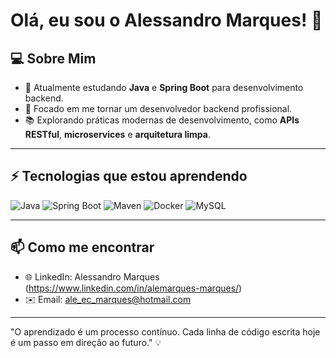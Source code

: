 # Olá, eu sou o Alessandro Marques! 👋

## 💻 Sobre Mim
- 🌱 Atualmente estudando **Java** e **Spring Boot** para desenvolvimento backend.
- 🎯 Focado em me tornar um desenvolvedor backend profissional.
- 📚 Explorando práticas modernas de desenvolvimento, como **APIs RESTful**, **microservices** e **arquitetura limpa**.

---

## ⚡ Tecnologias que estou aprendendo
![Java](https://img.shields.io/badge/-Java-05122A?style=flat&logo=java)
![Spring Boot](https://img.shields.io/badge/-Spring%20Boot-05122A?style=flat&logo=springboot)
![Maven](https://img.shields.io/badge/-Maven-05122A?style=flat&logo=apache-maven)
![Docker](https://img.shields.io/badge/-Docker-05122A?style=flat&logo=docker)
![MySQL](https://img.shields.io/badge/-MySQL-05122A?style=flat&logo=mysql)

---

## 📫 Como me encontrar
- 🌐 LinkedIn: Alessandro Marques (https://www.linkedin.com/in/alemarques-marques/)
- ✉️ Email: ale_ec_marques@hotmail.com

---

"O aprendizado é um processo contínuo. Cada linha de código escrita hoje é um passo em direção ao futuro." 💡
